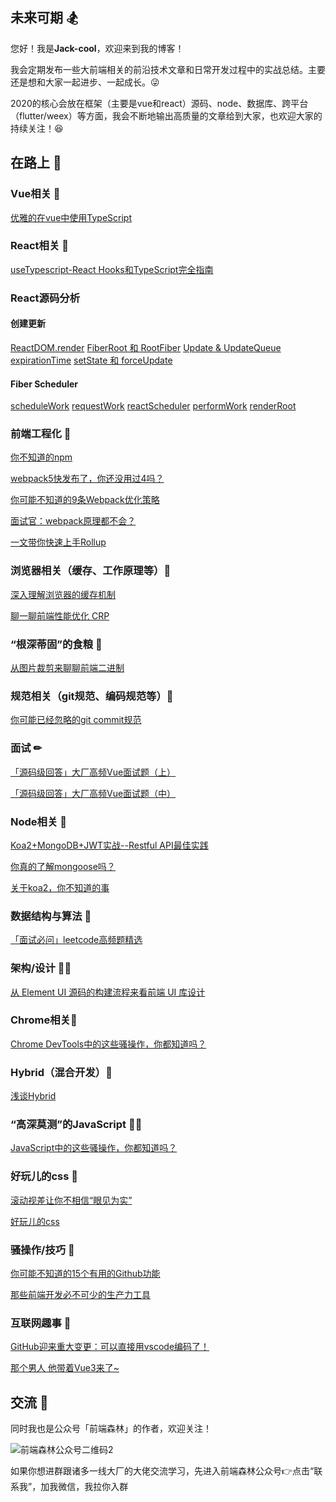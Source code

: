 ## 未来可期 🏂
您好！我是**Jack-cool**，欢迎来到我的博客！

我会定期发布一些大前端相关的前沿技术文章和日常开发过程中的实战总结。主要还是想和大家一起进步、一起成长。:stuck_out_tongue_winking_eye:

2020的核心会放在框架（主要是vue和react）源码、node、数据库、跨平台（flutter/weex）等方面，我会不断地输出高质量的文章给到大家，也欢迎大家的持续关注！:satisfied:

## 在路上 :bicyclist:

### Vue相关 🏈
[优雅的在vue中使用TypeScript](https://github.com/Cosen95/blog/issues/4)

### React相关 🏉
[useTypescript-React Hooks和TypeScript完全指南](https://github.com/Cosen95/blog/issues/3)

### React源码分析

#### 创建更新

[ReactDOM.render](https://github.com/Cosen95/blog/issues/52)
[FiberRoot 和 RootFiber](https://github.com/Cosen95/blog/issues/53)
[Update & UpdateQueue](https://github.com/Cosen95/blog/issues/54)
[expirationTime](https://github.com/Cosen95/blog/issues/55)
[setState 和 forceUpdate](https://github.com/Cosen95/blog/issues/56)

#### Fiber Scheduler

[scheduleWork](https://github.com/Cosen95/blog/issues/57)
[requestWork](https://github.com/Cosen95/blog/issues/58)
[reactScheduler](https://github.com/Cosen95/blog/issues/59)
[performWork](https://github.com/Cosen95/blog/issues/60)
[renderRoot](https://github.com/Cosen95/blog/issues/61)

### 前端工程化 🚀
[你不知道的npm](https://github.com/Cosen95/blog/issues/8)

[webpack5快发布了，你还没用过4吗？](https://github.com/Cosen95/blog/issues/1)

[你可能不知道的9条Webpack优化策略](https://github.com/Cosen95/blog/issues/46)

[面试官：webpack原理都不会？](https://github.com/Cosen95/blog/issues/48)

[一文带你快速上手Rollup](https://github.com/Cosen95/blog/issues/50)

### 浏览器相关（缓存、工作原理等）🦊
[深入理解浏览器的缓存机制](https://github.com/Cosen95/blog/issues/2)

[聊一聊前端性能优化 CRP](https://github.com/Cosen95/blog/issues/45)

### “根深蒂固”的食粮 🏇
[从图片裁剪来聊聊前端二进制](https://github.com/Cosen95/blog/issues/49)

### 规范相关（git规范、编码规范等）🐳
[你可能已经忽略的git commit规范](https://github.com/Cosen95/blog/issues/6)

### 面试 ✏
[「源码级回答」大厂高频Vue面试题（上）](https://github.com/Cosen95/blog/issues/43)

[「源码级回答」大厂高频Vue面试题（中）](https://github.com/Cosen95/blog/issues/44)


### Node相关 🙈
[Koa2+MongoDB+JWT实战--Restful API最佳实践](https://github.com/Cosen95/blog/issues/9)

[你真的了解mongoose吗？](https://github.com/Cosen95/blog/issues/10)

[关于koa2，你不知道的事](https://github.com/Cosen95/blog/issues/12)

### 数据结构与算法 🍪
[「面试必问」leetcode高频题精选](https://github.com/Cosen95/blog/issues/40)

### 架构/设计 👨‍🌾
[从 Element UI 源码的构建流程来看前端 UI 库设计](https://github.com/Cosen95/blog/issues/42)

### Chrome相关🍩
[Chrome DevTools中的这些骚操作，你都知道吗？](https://github.com/Cosen95/blog/issues/38)

### Hybrid（混合开发）🦁
[浅谈Hybrid](https://github.com/Cosen95/blog/issues/7)

### “高深莫测”的JavaScript 👨‍🚀
[JavaScript中的这些骚操作，你都知道吗？](https://github.com/Cosen95/blog/issues/39)

### 好玩儿的css 🎃
[滚动视差让你不相信“眼见为实”](https://github.com/Cosen95/blog/issues/5)

[好玩儿的css](https://github.com/Cosen95/blog/issues/11)

### 骚操作/技巧 🦐
[你可能不知道的15个有用的Github功能](https://github.com/Cosen95/blog/issues/41)

[那些前端开发必不可少的生产力工具](https://github.com/Cosen95/blog/issues/47)

### 互联网趣事 🌰

[GitHub迎来重大变更：可以直接用vscode编码了！](https://github.com/Cosen95/blog/issues/26)

[那个男人 他带着Vue3来了~](https://github.com/Cosen95/blog/issues/51)

## 交流 🍻
同时我也是公众号「前端森林」的作者，欢迎关注！

![前端森林公众号二维码2](https://user-images.githubusercontent.com/26785201/90368733-1ed53d00-e09d-11ea-9be5-8c39826d3209.png)

如果你想进群跟诸多一线大厂的大佬交流学习，先进入前端森林公众号👉点击“联系我”，加我微信，我拉你入群
